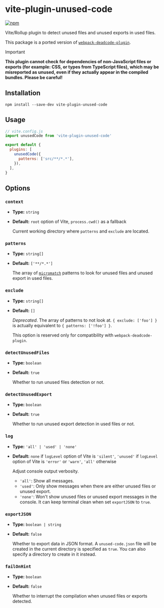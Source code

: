 # vite-plugin-unused-code

[![npm](https://img.shields.io/npm/v/vite-plugin-unused-code.svg)](https://www.npmjs.com/package/vite-plugin-unused-code)

Vite/Rollup plugin to detect unused files and unused exports in used files.

This package is a ported version of [`webpack-deadcode-plugin`](https://github.com/MQuy/webpack-deadcode-plugin).

> [!IMPORTANT]
> **This plugin cannot check for dependencies of non-JavaScript files or exports (for example: CSS, or types from TypeScript files), which may be misreported as unused, even if they actually appear in the compiled bundles. Please be careful!**

## Installation

```shell
npm install --save-dev vite-plugin-unused-code
```

## Usage

```js
// vite.config.js
import unusedCode from 'vite-plugin-unused-code'

export default {
  plugins: [
    unusedCode({
      patterns: ['src/**/*.*'],
    }),
  ],
}
```

## Options

### `context`

- **Type:** `string`
- **Default:** `root` option of Vite, `process.cwd()` as a fallback

  Current working directory where `patterns` and `exclude` are located.

### `patterns`

- **Type:** `string[]`
- **Default:** `['**/*.*']`

  The array of [`micromatch`](https://github.com/micromatch/micromatch) patterns to look for unused files and unused export in used files.

### `exclude`

- **Type:** `string[]`
- **Default:** `[]`

  *Deprecated*. The array of patterns to not look at. `{ exclude: ['foo'] }` is actually equivalent to `{ patterns: ['!foo'] }`.

  This option is reserved only for compatibility with `webpack-deadcode-plugin`.

### `detectUnusedFiles`

- **Type:** `boolean`
- **Default:** `true`

  Whether to run unused files detection or not.

### `detectUnusedExport`

- **Type:** `boolean`
- **Default:** `true`

  Whether to run unused export detection in used files or not.

### `log`

- **Type:** `'all' | 'used' | 'none'`
- **Default:** `none` if `logLevel` option of Vite is `'silent'`, `'unused'` if `logLevel` option of Vite is `'error'` or `'warn'`, `'all'` otherwise

  Adjust console output verbosity.

  - `'all'`: Show all messages.
  - `'used'`: Only show messages when there are either unused files or unused export.
  - `'none'`: Won't show unused files or unused export messages in the console. It can keep terminal clean when set `exportJSON` to `true`.

### `exportJSON`

- **Type:** `boolean | string`
- **Default:** `false`

  Whether to export data in JSON format. A `unused-code.json` file will be created in the current directory is specified as `true`. You can also specify a directory to create in it instead.

### `failOnHint`

- **Type:** `boolean`
- **Default:** `false`

  Whether to interrupt the compilation when unused files or exports detected.
